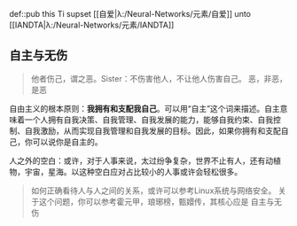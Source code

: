 def::pub this Ti supset [[自爱|λ:/Neural-Networks/元素/自爱]] unto [[IANDTA|λ:/Neural-Networks/元素/IANDTA]]


## 自主与无伤


> 他者伤己，谓之恶。Sister：不伤害他人，不让他人伤害自己。
> 恶，非恶，是恶


自由主义的根本原则：**我拥有和支配我自己**。可以用“自主”这个词来描述。自主意味着一个人拥有自我决策、自我管理、自我发展的能力，能够自我约束、自我控制、自我激励，从而实现自我管理和自我发展的目标。因此，如果你拥有和支配自己，你可以说你是自主的。

人之外的空白：或许，对于人事来说，太过纷争复杂，世界不止有人，还有动植物，宇宙，星海。以这种空白应对占比较小的人事或许会轻松很多。

> 如何正确看待人与人之间的关系，或许可以参考Linux系统与网络安全。
> 关于这个问题，你可以参考霍元甲，琅琊榜，甄嬛传，其核心应是 自主与无伤
